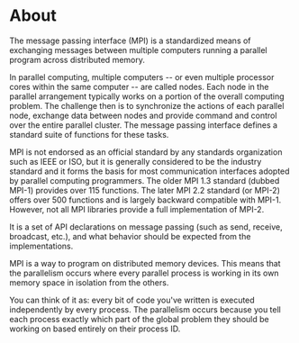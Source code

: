 # About 
The message passing interface (MPI) is a standardized means of exchanging messages between multiple computers running a parallel program across distributed memory.

In parallel computing, multiple computers -- or even multiple processor cores within the same computer -- are called nodes.  Each node in the parallel arrangement typically works on a portion of the overall computing problem. The challenge then is to synchronize the actions of each parallel node, exchange data between nodes and provide command and control over the entire parallel cluster. The message passing interface defines a standard suite of functions for these tasks.

MPI is not endorsed as an official standard by any standards organization such as IEEE or ISO, but it is generally considered to be the industry standard and it forms the basis for most communication interfaces adopted by parallel computing programmers. The older MPI 1.3 standard (dubbed MPI-1) provides over 115 functions. The later MPI 2.2 standard (or MPI-2) offers over 500 functions and is largely backward compatible with MPI-1. However, not all MPI libraries provide a full implementation of MPI-2. 

It is a set of API declarations on message passing (such as send, receive, broadcast, etc.), and what behavior should be expected from the implementations. 

MPI is a way to program on distributed memory devices. This means that the parallelism occurs where every parallel process is working in its own memory space in isolation from the others.

You can think of it as: every bit of code you've written is executed independently by every process. The parallelism occurs because you tell each process exactly which part of the global problem they should be working on based entirely on their process ID.
